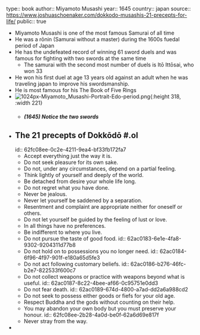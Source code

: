 type:: book
author:: Miyamoto Musashi
year:: 1645
country:: japan
source:: https://www.joshuaschoenaker.com/dokkodo-musashis-21-precepts-for-life/
public:: true

- Miyamoto Musashi is one of the most famous Samurai of all time
- He was a rōnin (Samurai without a master) during the 1600s fuedal period of Japan
- He has the undefeated record of winning 61 sword duels and was famous for fighting with two swords at the same time
	- The samurai with the second most number of duels is Itō Ittōsai, who won 33
- He won his first duel at age 13 years old against an adult when he was traveling japan to improve his swordsmanship.
- He is most famous for his The Book of Five Rings
- ![1024px-Miyamoto_Musashi-Portrait-Edo-period.png](../assets/1024px-Miyamoto_Musashi-Portrait-Edo-period_1655440165870_0.png){:height 318, :width 221}
	- ##### (1645) Notice the two swords
- ## The 21 precepts of Dokkōdō #.ol
  id:: 62fc08ee-0c2e-4211-9ea4-bf33fb172fa7
	- Accept everything just the way it is.
	- Do not seek pleasure for its own sake.
	- Do not, under any circumstances, depend on a partial feeling.
	- Think lightly of yourself and deeply of the world.
	- Be detached from desire your whole life long.
	- Do not regret what you have done.
	- Never be jealous.
	- Never let yourself be saddened by a separation.
	- Resentment and complaint are appropriate neither for oneself or others.
	- Do not let yourself be guided by the feeling of lust or love.
	- In all things have no preferences.
	- Be indifferent to where you live.
	- Do not pursue the taste of good food.
	  id:: 62ac0183-6e1e-4fa8-9302-9204311d77b8
	- Do not hold on to possessions you no longer need.
	  id:: 62ac0184-6f96-4f97-901f-e180a65d5fe3
	- Do not act following customary beliefs.
	  id:: 62ac0186-b276-46fc-b2e7-822533f600c7
	- Do not collect weapons or practice with weapons beyond what is useful.
	  id:: 62ac0187-8c22-4bee-af66-0c95751e0dd3
	- Do not fear death.
	  id:: 62ac0189-674d-4800-a7ad-dd2a6a988cd2
	- Do not seek to possess either goods or fiefs for your old age.
	- Respect Buddha and the gods without counting on their help.
	- You may abandon your own body but you must preserve your honour.
	  id:: 62fc08ee-2b28-4a0d-be0f-62a6d69e817f
	- Never stray from the way.
-